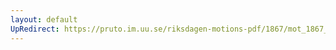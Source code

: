 ```yaml
---
layout: default
UpRedirect: https://pruto.im.uu.se/riksdagen-motions-pdf/1867/mot_1867__ak__154/mot_1867__ak__154-002.pdf
---
```

